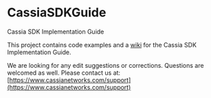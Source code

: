 # CassiaSDKGuide
Cassia SDK Implementation Guide

This project contains code examples and a [wiki](https://github.com/CassiaNetworks/CassiaSDKGuide/wiki) for the Cassia SDK Implementation Guide.

We are looking for any edit suggestions or corrections. Questions are welcomed as well. Please contact us at: 
[https://www.cassianetworks.com/support](https://www.cassianetworks.com/support)